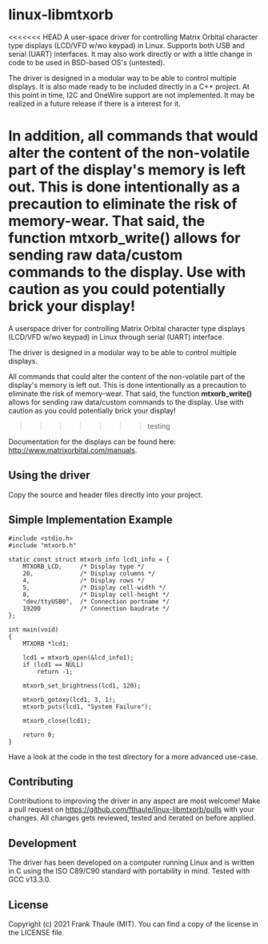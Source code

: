 # linux-libmtxorb

<<<<<<< HEAD
A user-space driver for controlling Matrix Orbital character type displays (LCD/VFD w/wo keypad) in Linux. Supports both USB and serial (UART) interfaces. It may also work directly or with a little change in code to be used in BSD-based OS's (untested).

The driver is designed in a modular way to be able to control multiple displays. It is also made ready to be included directly in a C++ project.
At this point in time, I2C and OneWire support are not implemented. It may be realized in a future release if there is a interest for it.

In addition, all commands that would alter the content of the non-volatile part of the display's memory is left out. This is done intentionally as a precaution to eliminate the risk of memory-wear. That said, the function **mtxorb_write()** allows for sending raw data/custom commands to the display. Use with caution as you could potentially brick your display!
=======
A userspace driver for controlling Matrix Orbital character type displays (LCD/VFD w/wo keypad) in Linux through serial (UART) interface.

The driver is designed in a modular way to be able to control multiple displays.

All commands that could alter the content of the non-volatile part of the display's memory is left out. This is done intentionally as a precaution to eliminate the risk of memory-wear. That said, the function **mtxorb_write()** allows for sending raw data/custom commands to the display. Use with caution as you could potentially brick your display!
>>>>>>> testing

Documentation for the displays can be found here: http://www.matrixorbital.com/manuals.

## Using the driver

Copy the source and header files directly into your project.

## Simple Implementation Example

```
#include <stdio.h>
#include "mtxorb.h"

static const struct mtxorb_info lcd1_info = {
    MTXORB_LCD,     /* Display type */
    20,             /* Display columns */
    4,              /* Display rows */
    5,              /* Display cell-width */
    8,              /* Display cell-height */
    "dev/ttyUSB0",  /* Connection portname */
    19200           /* Connection baudrate */
};

int main(void)
{
    MTXORB *lcd1;

    lcd1 = mtxorb_open(&lcd_info1);
    if (lcd1 == NULL)
        return -1;

    mtxorb_set_brightness(lcd1, 120);

    mtxorb_gotoxy(lcd1, 3, 1);
    mtxorb_puts(lcd1, "System Failure");

    mtxorb_close(lcd1);

    return 0;
}
```

Have a look at the code in the test directory for a more advanced use-case.

## Contributing

Contributions to improving the driver in any aspect are most welcome! Make a pull request on https://github.com/fthaule/linux-libmtxorb/pulls with your changes. All changes gets reviewed, tested and iterated on before applied.

## Development

The driver has been developed on a computer running Linux and is written in C using the ISO C89/C90 standard with portability in mind. Tested with GCC v13.3.0.

## License

Copyright (c) 2021 Frank Thaule (MIT). You can find a copy of the license in the LICENSE file.
